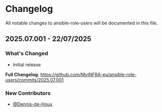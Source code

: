 # Changelog

All notable changes to ansible-role-users will be documented in this file.

## 2025.07.001 - 22/07/2025

### What's Changed

- Initial release

**Full Changelog**: https://github.com/MyINFRA-eu/ansible-role-users/commits/2025.07.001

### New Contributors
- [@Dennis-de-Houx](https://github.com/orgs/MyINFRA-eu/people/Dennis-de-Houx)

